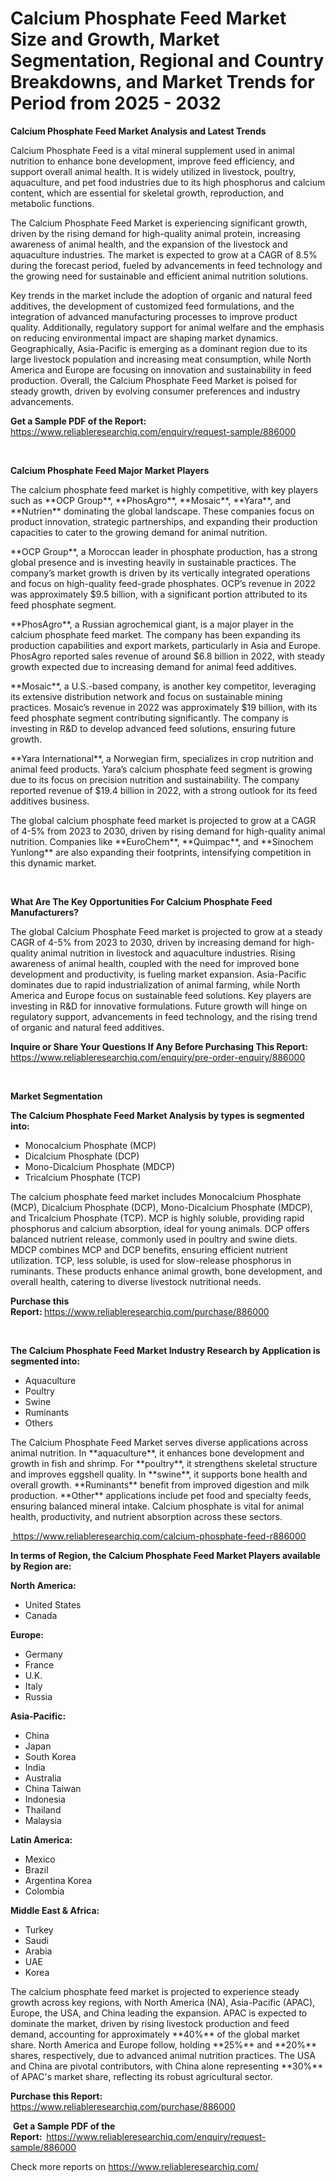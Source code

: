 <p><h1>Calcium Phosphate Feed Market Size and Growth, Market Segmentation, Regional and Country Breakdowns, and Market Trends for Period from 2025 -  2032</h1></p><p><strong>Calcium Phosphate Feed Market Analysis and Latest Trends</strong></p>
<p><p>Calcium Phosphate Feed is a vital mineral supplement used in animal nutrition to enhance bone development, improve feed efficiency, and support overall animal health. It is widely utilized in livestock, poultry, aquaculture, and pet food industries due to its high phosphorus and calcium content, which are essential for skeletal growth, reproduction, and metabolic functions.</p><p>The Calcium Phosphate Feed Market is experiencing significant growth, driven by the rising demand for high-quality animal protein, increasing awareness of animal health, and the expansion of the livestock and aquaculture industries. The market is expected to grow at a CAGR of 8.5% during the forecast period, fueled by advancements in feed technology and the growing need for sustainable and efficient animal nutrition solutions.</p><p>Key trends in the market include the adoption of organic and natural feed additives, the development of customized feed formulations, and the integration of advanced manufacturing processes to improve product quality. Additionally, regulatory support for animal welfare and the emphasis on reducing environmental impact are shaping market dynamics. Geographically, Asia-Pacific is emerging as a dominant region due to its large livestock population and increasing meat consumption, while North America and Europe are focusing on innovation and sustainability in feed production. Overall, the Calcium Phosphate Feed Market is poised for steady growth, driven by evolving consumer preferences and industry advancements.</p></p>
<p><strong>Get a Sample PDF of the Report:&nbsp;</strong> <a href="https://www.reliableresearchiq.com/enquiry/request-sample/886000?utm_campaign=103&utm_medium=2&utm_source=Github&utm_content=ia&utm_term=21012025&utm_id=calcium-phosphate-feed">https://www.reliableresearchiq.com/enquiry/request-sample/886000</a></p>
<p>&nbsp;</p>
<p><strong>Calcium Phosphate Feed Major Market Players</strong></p>
<p><p>The calcium phosphate feed market is highly competitive, with key players such as **OCP Group**, **PhosAgro**, **Mosaic**, **Yara**, and **Nutrien** dominating the global landscape. These companies focus on product innovation, strategic partnerships, and expanding their production capacities to cater to the growing demand for animal nutrition.</p><p>**OCP Group**, a Moroccan leader in phosphate production, has a strong global presence and is investing heavily in sustainable practices. The company’s market growth is driven by its vertically integrated operations and focus on high-quality feed-grade phosphates. OCP’s revenue in 2022 was approximately $9.5 billion, with a significant portion attributed to its feed phosphate segment.</p><p>**PhosAgro**, a Russian agrochemical giant, is a major player in the calcium phosphate feed market. The company has been expanding its production capabilities and export markets, particularly in Asia and Europe. PhosAgro reported sales revenue of around $6.8 billion in 2022, with steady growth expected due to increasing demand for animal feed additives.</p><p>**Mosaic**, a U.S.-based company, is another key competitor, leveraging its extensive distribution network and focus on sustainable mining practices. Mosaic’s revenue in 2022 was approximately $19 billion, with its feed phosphate segment contributing significantly. The company is investing in R&D to develop advanced feed solutions, ensuring future growth.</p><p>**Yara International**, a Norwegian firm, specializes in crop nutrition and animal feed products. Yara’s calcium phosphate feed segment is growing due to its focus on precision nutrition and sustainability. The company reported revenue of $19.4 billion in 2022, with a strong outlook for its feed additives business.</p><p>The global calcium phosphate feed market is projected to grow at a CAGR of 4-5% from 2023 to 2030, driven by rising demand for high-quality animal nutrition. Companies like **EuroChem**, **Quimpac**, and **Sinochem Yunlong** are also expanding their footprints, intensifying competition in this dynamic market.</p></p>
<p>&nbsp;</p>
<p><strong>What Are The Key Opportunities For Calcium Phosphate Feed Manufacturers?</strong></p>
<p><p>The global Calcium Phosphate Feed market is projected to grow at a steady CAGR of 4-5% from 2023 to 2030, driven by increasing demand for high-quality animal nutrition in livestock and aquaculture industries. Rising awareness of animal health, coupled with the need for improved bone development and productivity, is fueling market expansion. Asia-Pacific dominates due to rapid industrialization of animal farming, while North America and Europe focus on sustainable feed solutions. Key players are investing in R&D for innovative formulations. Future growth will hinge on regulatory support, advancements in feed technology, and the rising trend of organic and natural feed additives.</p></p>
<p><strong>Inquire or Share Your Questions If Any Before Purchasing This Report:</strong> <a href="https://www.reliableresearchiq.com/enquiry/pre-order-enquiry/886000?utm_campaign=103&utm_medium=2&utm_source=Github&utm_content=ia&utm_term=21012025&utm_id=calcium-phosphate-feed">https://www.reliableresearchiq.com/enquiry/pre-order-enquiry/886000</a></p>
<p>&nbsp;</p>
<p><strong>Market Segmentation</strong></p>
<p><strong>The Calcium Phosphate Feed Market Analysis by types is segmented into:</strong></p>
<p><ul><li>Monocalcium Phosphate (MCP)</li><li>Dicalcium Phosphate (DCP)</li><li>Mono-Dicalcium Phosphate (MDCP)</li><li>Tricalcium Phosphate (TCP)</li></ul></p>
<p><p>The calcium phosphate feed market includes Monocalcium Phosphate (MCP), Dicalcium Phosphate (DCP), Mono-Dicalcium Phosphate (MDCP), and Tricalcium Phosphate (TCP). MCP is highly soluble, providing rapid phosphorus and calcium absorption, ideal for young animals. DCP offers balanced nutrient release, commonly used in poultry and swine diets. MDCP combines MCP and DCP benefits, ensuring efficient nutrient utilization. TCP, less soluble, is used for slow-release phosphorus in ruminants. These products enhance animal growth, bone development, and overall health, catering to diverse livestock nutritional needs.</p></p>
<p><strong>Purchase this Report:&nbsp;</strong><a href="https://www.reliableresearchiq.com/purchase/886000?utm_campaign=103&utm_medium=2&utm_source=Github&utm_content=ia&utm_term=21012025&utm_id=calcium-phosphate-feed">https://www.reliableresearchiq.com/purchase/886000</a></p>
<p>&nbsp;</p>
<p><strong>The Calcium Phosphate Feed Market Industry Research by Application is segmented into:</strong></p>
<p><ul><li>Aquaculture</li><li>Poultry</li><li>Swine</li><li>Ruminants</li><li>Others</li></ul></p>
<p><p>The Calcium Phosphate Feed Market serves diverse applications across animal nutrition. In **aquaculture**, it enhances bone development and growth in fish and shrimp. For **poultry**, it strengthens skeletal structure and improves eggshell quality. In **swine**, it supports bone health and overall growth. **Ruminants** benefit from improved digestion and milk production. **Other** applications include pet food and specialty feeds, ensuring balanced mineral intake. Calcium phosphate is vital for animal health, productivity, and nutrient absorption across these sectors.</p></p>
<p><a href="https://www.reliableresearchiq.com/calcium-phosphate-feed-r886000?utm_campaign=103&utm_medium=2&utm_source=Github&utm_content=ia&utm_term=21012025&utm_id=calcium-phosphate-feed">&nbsp;https://www.reliableresearchiq.com/calcium-phosphate-feed-r886000</a></p>
<p><strong>In terms of Region, the Calcium Phosphate Feed Market Players available by Region are:</strong></p>
<p>
    <p> <strong> North America: </strong>
        <ul>
            <li>United States</li>
            <li>Canada</li>
        </ul>
        </p> 
    <p> <strong> Europe: </strong>
        <ul>
            <li>Germany</li>
            <li>France</li>
            <li>U.K.</li>
            <li>Italy</li>
            <li>Russia</li>
        </ul>
        </p> 
    <p> <strong> Asia-Pacific: </strong>
        <ul>
            <li>China</li>
            <li>Japan</li>
            <li>South Korea</li>
            <li>India</li>
            <li>Australia</li>
            <li>China Taiwan</li>
            <li>Indonesia</li>
            <li>Thailand</li>
            <li>Malaysia</li>
        </ul>
        </p> 
    <p> <strong> Latin America: </strong>
        <ul>
            <li>Mexico</li>
            <li>Brazil</li>
            <li>Argentina Korea</li>
            <li>Colombia</li>
        </ul>
        </p> 
    <p> <strong> Middle East & Africa: </strong>
        <ul>
            <li>Turkey</li>
            <li>Saudi</li>
            <li>Arabia</li>
            <li>UAE</li>
            <li>Korea</li>
        </ul>
    </p>
    </p>
<p><p>The calcium phosphate feed market is projected to experience steady growth across key regions, with North America (NA), Asia-Pacific (APAC), Europe, the USA, and China leading the expansion. APAC is expected to dominate the market, driven by rising livestock production and feed demand, accounting for approximately **40%** of the global market share. North America and Europe follow, holding **25%** and **20%** shares, respectively, due to advanced animal nutrition practices. The USA and China are pivotal contributors, with China alone representing **30%** of APAC's market share, reflecting its robust agricultural sector.</p></p>
<p><strong>Purchase this Report: </strong><a href="https://www.reliableresearchiq.com/purchase/886000?utm_campaign=103&utm_medium=2&utm_source=Github&utm_content=ia&utm_term=21012025&utm_id=calcium-phosphate-feed">https://www.reliableresearchiq.com/purchase/886000</a></p>
<p>&nbsp;<strong>Get a Sample PDF of the Report:&nbsp;&nbsp;</strong><a href="https://www.reliableresearchiq.com/enquiry/request-sample/886000?utm_campaign=103&utm_medium=2&utm_source=Github&utm_content=ia&utm_term=21012025&utm_id=calcium-phosphate-feed">https://www.reliableresearchiq.com/enquiry/request-sample/886000</a></p>
<p><strong></strong></p>
<p>Check more reports on <a href="https://www.reliableresearchiq.com/?utm_campaign=103&utm_medium=2&utm_source=Github&utm_content=ia&utm_term=21012025&utm_id=calcium-phosphate-feed">https://www.reliableresearchiq.com/</a></p>